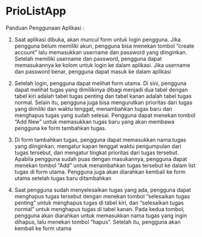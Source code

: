 # PrioListApp

Panduan Penggunaan Aplikasi : 

1. Saat aplikasi dibuka, akan muncul form untuk login pengguna. Jika pengguna belum 
memiliki akun, pengguna bisa menekan tombol “create account” lalu memasukkan 
username dan password yang diinginkan. Setelah memiliki username dan password, 
pengguna dapat memasukannya ke kolom untuk login ke dalam aplikasi. Jika username 
dan password benar, pengguna dapat masuk ke dalam aplikasi

2. Setelah login, pengguna dapat melihat form utama. Di sini, pengguna dapat melihat 
tugas yang dimilikinya dibagi menjadi dua tabel dengan tabel kiri adalah tabel tugas 
penting dan tabel kanan adalah tabel tugas normal. Selain itu, pengguna juga bisa
mengurutkan prioritas dari tugas yang dimiliki dan waktu tenggat, menambahkan tugas 
baru dan menghapus tugas yang sudah selesai. Pengguna dapat menekan tombol “Add 
New” untuk memasukkan tugas baru yang akan membawa pengguna ke form 
tambahkan tugas.

3. Di form tambahkan tugas, pengguna dapat memasukkan nama tugas yang diinginkan, 
mengatur kapan tenggat waktu pengumpulan dari tugas tersebut, dan mengatur tingkat 
prioritas dari tugas tersebut. Apabila pengguna sudah puas dengan masukannya, 
pengguna dapat menekan tombol “Add” untuk menambahkan tugas tersebut ke dalam 
list tugas di form utama. Pengguna juga akan diarahkan kembali ke form utama setelah 
tugas baru ditambahkan

4. Saat pengguna sudah menyelesaikan tugas yang ada, pengguna dapat menghapus tugas 
tersebut dengan menekan tombol “selesaikan tugas penting” untuk menghapus tugas di 
tabel kiri, dan “selesaikan tugas normal” untuk menghapus tugas di tabel kanan. Pada 
kedua tombol, pengguna akan diarahkan untuk memasukkan nama tugas yang ingin 
dihapus, lalu menekan tombol “hapus”. Setelah itu, pengguna akan kembali ke form 
utama
